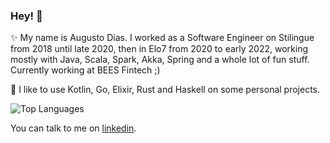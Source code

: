 ### Hey! :rocket:

✨ My name is Augusto Dias. I worked as a Software Engineer on Stilingue from 2018 until late 2020, then in Elo7 from 2020 to early 2022, working mostly with Java, Scala, Spark, Akka, Spring and a whole lot of fun stuff. Currently working at BEES Fintech ;)

🔭 I like to use Kotlin, Go, Elixir, Rust and Haskell on some personal projects. 

![Top Languages](https://github-readme-stats.vercel.app/api/top-langs/?username=augustohdias&hide_title=true&langs_count=6&text_color=E5DADA&bg_color=091011&layout=compact)


You can talk to me on [linkedin](https://linkedin.com/in/dias-augusto).

